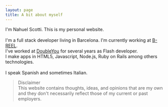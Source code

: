 ```yaml
---
layout: page
title: A bit about myself
---
```


I'm Nahuel Scotti. This is my personal website.<br/><br/>I'm a full stack developer living in Barcelona. I'm currently working at <a href="http://www.b-reel.com" target="_blank">B-REEL</a>.<br/>I've worked at <a href="http://www.doubleyou.com" target="_blank">DoubleYou</a> for several years as Flash developer.<br/>I make apps in HTML5, Javascript, Node.js, Ruby on Rails among others technologies.<br/><br/>I speak Spanish and sometimes Italian.

> Disclaimer<br/>This website contains thoughts, ideas, and opinions that are my own and they don't necessarily reflect those of my current or past employers.